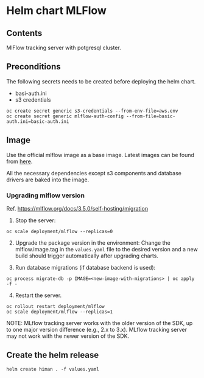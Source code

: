 
# Helm chart MLFlow 

## Contents

MlFlow tracking server with potgresql cluster.

## Preconditions

The following secrets needs to be created before deploying the helm chart.

* basi-auth.ini
* s3 credentials

```
oc create secret generic s3-credentials --from-env-file=aws.env
oc create secret generic mlflow-auth-config --from-file=basic-auth.ini=basic-auth.ini
```

## Image

Use the official mlflow image as a base image. Latest images can be found from [here](https://github.com/mlflow/mlflow/pkgs/container/mlflow).

All the necessary dependencies except s3 components and database drivers are baked into the image.

### Upgrading mlflow version

Ref. https://mlflow.org/docs/3.5.0/self-hosting/migration

1. Stop the server:
```
oc scale deployment/mlflow --replicas=0
```
2. Upgrade the package version in the environment:
Change the mlflow.image.tag in the `values.yaml` file to the desired version and a new build should trigger automatically after upgrading charts.

3. Run database migrations (if database backend is used):
```
oc process migrate-db -p IMAGE=<new-image-with-migrations> | oc apply -f -
```

4. Restart the server.
```
oc rollout restart deployment/mlflow
oc scale deployment/mlflow --replicas=1
```

NOTE: 
MLflow tracking server works with the older version of the SDK, up to one major version difference (e.g., 2.x to 3.x).
MLflow tracking server may not work with the newer version of the SDK.


## Create the helm release

```
helm create himan . -f values.yaml
```

